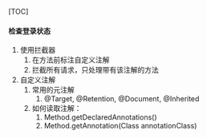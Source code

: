 [TOC]

#### 检查登录状态

1. 使用拦截器
   1. 在方法前标注自定义注解
   2. 拦截所有请求，只处理带有该注解的方法
2. 自定义注解
   1. 常用的元注解
      1. @Target, @Retention, @Document, @Inherited
   2. 如何读取注解：
      1. Method.getDeclaredAnnotations()
      2. Method.getAnnotation(Class<T> annotationClass)